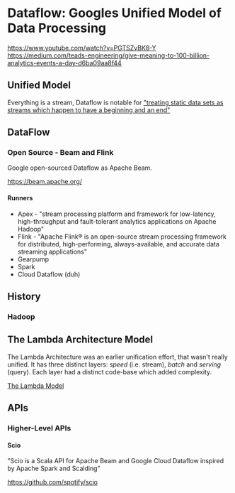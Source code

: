 # Dataflow: Googles Unified Model of Data Processing

https://www.youtube.com/watch?v=PGTSZvBK8-Y
https://medium.com/teads-engineering/give-meaning-to-100-billion-analytics-events-a-day-d6ba09aa8f44

## Unified Model

Everything is a stream, Dataflow is notable for ["treating static data sets as streams which happen to have a beginning and an end"](https://data-artisans.com/blog/why-apache-beam)

## DataFlow

### Open Source - Beam and Flink

Google open-sourced Dataflow as Apache Beam.

https://beam.apache.org/

#### Runners

- Apex - "stream processing platform and framework for low-latency, high-throughput and fault-tolerant analytics applications on Apache Hadoop"
- Flink - "Apache Flink® is an open-source stream processing framework for distributed, high-performing, always-available, and accurate data streaming applications"
- Gearpump
- Spark
- Cloud Dataflow (duh)

## History

### Hadoop

## The Lambda Architecture Model

The Lambda Architecture was an earlier unification effort, that wasn't really unified.  It has three distinct layers: *speed* (i.e. stream), *batch* and *serving* (query).  Each layer had a distinct code-base which added complexity.

[The Lambda Model](https://en.wikipedia.org/wiki/Lambda_architecture)

## APIs

### Higher-Level APIs

#### Scio

"Scio is a Scala API for Apache Beam and Google Cloud Dataflow inspired by Apache Spark and Scalding"

https://github.com/spotify/scio
